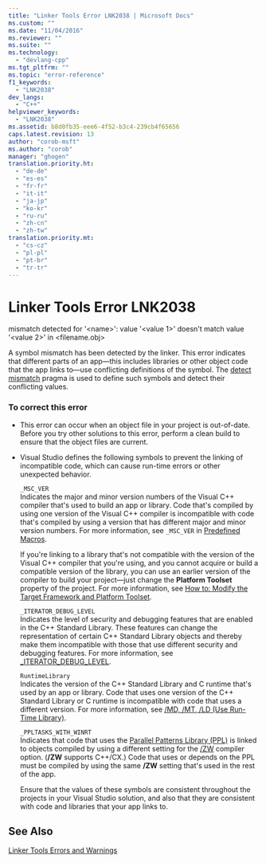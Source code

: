 ```yaml
---
title: "Linker Tools Error LNK2038 | Microsoft Docs"
ms.custom: ""
ms.date: "11/04/2016"
ms.reviewer: ""
ms.suite: ""
ms.technology: 
  - "devlang-cpp"
ms.tgt_pltfrm: ""
ms.topic: "error-reference"
f1_keywords: 
  - "LNK2038"
dev_langs: 
  - "C++"
helpviewer_keywords: 
  - "LNK2038"
ms.assetid: b8d0fb35-eee6-4f52-b3c4-239cb4f65656
caps.latest.revision: 13
author: "corob-msft"
ms.author: "corob"
manager: "ghogen"
translation.priority.ht: 
  - "de-de"
  - "es-es"
  - "fr-fr"
  - "it-it"
  - "ja-jp"
  - "ko-kr"
  - "ru-ru"
  - "zh-cn"
  - "zh-tw"
translation.priority.mt: 
  - "cs-cz"
  - "pl-pl"
  - "pt-br"
  - "tr-tr"
---
```

# Linker Tools Error LNK2038
mismatch detected for '\<name>': value '\<value 1>' doesn't match value '\<value 2>' in \<filename.obj>  
  
 A symbol mismatch has been detected by the linker. This error indicates that different parts of an app—this includes libraries or other object code that the app links to—use conflicting definitions of the symbol. The [detect mismatch](../../preprocessor/detect-mismatch.md) pragma is used to define such symbols and detect their conflicting values.  
  
### To correct this error  
  
-   This error can occur when an object file in your project is out-of-date. Before you try other solutions to this error, perform a clean build to ensure that the object files are current.  
  
-   Visual Studio defines the following symbols to prevent the linking of incompatible code, which can cause run-time errors or other unexpected behavior.  
  
     `_MSC_VER`  
     Indicates the major and minor version numbers of the Visual C++ compiler that's used to build an app or library. Code that's compiled by using one version of the Visual C++ compiler is incompatible with code that's compiled by using a version that has different major and minor version numbers. For more information, see `_MSC_VER` in [Predefined Macros](../../preprocessor/predefined-macros.md).  
  
     If you're linking to a library that's not compatible with the version of the Visual C++ compiler that you're using, and you cannot acquire or build a compatible version of the library, you can use an earlier version of the compiler to build your project—just change the **Platform Toolset** property of the project. For more information, see [How to: Modify the Target Framework and Platform Toolset](../../build/how-to-modify-the-target-framework-and-platform-toolset.md).  
  
     `_ITERATOR_DEBUG_LEVEL`  
     Indicates the level of security and debugging features that are enabled in the C++ Standard Library. These features can change the representation of certain C++ Standard Library objects and thereby make them incompatible with those that use different security and debugging features. For more information, see [_ITERATOR_DEBUG_LEVEL](../../standard-library/iterator-debug-level.md).  
  
     `RuntimeLibrary`  
     Indicates the version of the C++ Standard Library and C runtime that's used by an app or library. Code that uses one version of the C++ Standard Library or C runtime is incompatible with code that uses a different version. For more information, see [/MD, /MT, /LD (Use Run-Time Library)](../../build/reference/md-mt-ld-use-run-time-library.md).  
  
     `_PPLTASKS_WITH_WINRT`  
     Indicates that code that uses the [Parallel Patterns Library (PPL)](../../parallel/concrt/parallel-patterns-library-ppl.md) is linked to objects compiled by using a different setting for the [/ZW](../../build/reference/zw-windows-runtime-compilation.md) compiler option. (**/ZW** supports C++/CX.) Code that uses or depends on the PPL must be compiled by using the same **/ZW** setting that's used in the rest of the app.  
  
     Ensure that the values of these symbols are consistent throughout the projects in your Visual Studio solution, and also that they are consistent with code and libraries that your app links to.  
  
## See Also  
 [Linker Tools Errors and Warnings](../../error-messages/tool-errors/linker-tools-errors-and-warnings.md)
